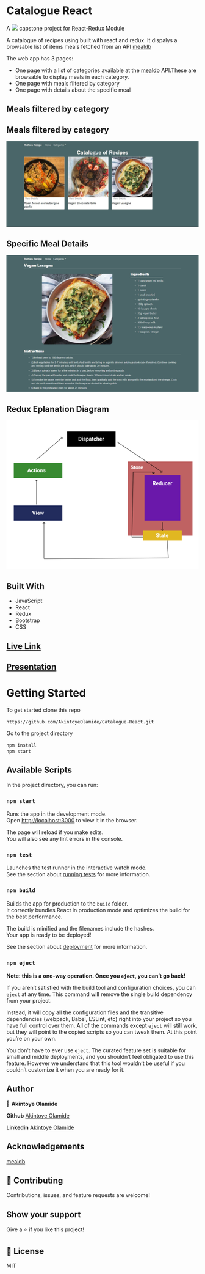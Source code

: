 # Catalogue React

A ![](https://img.shields.io/badge/Microverse-blueviolet) capstone project for React-Redux Module

A catalogue of recipes using built with react and redux. It dispalys a browsable list of items meals fetched from an API
[mealdb](https://www.themealdb.com/api.php)

The web app has 3 pages:

- One page with a list of categories available at the [mealdb](https://www.themealdb.com/api.php) API.These are browsable to display meals in each category.
- One page with meals filtered by category
- One page with details about the specific meal

## Meals filtered by category

## Meals filtered by category

![Screenshot](docs/shot1.png)

## Specific Meal Details

![Screenshot](docs/shot2.png)

## Redux Eplanation Diagram

![Screenshot](docs/shot3.png)

## Built With

- JavaScript
- React
- Redux
- Bootstrap
- CSS

## [Live Link](https://gracious-shirley-68b325.netlify.app/)

## [Presentation](https://www.youtube.com/watch?v=GLjrh3gPZo0)

# Getting Started

To get started clone this repo

```
https://github.com/AkintoyeOlamide/Catalogue-React.git
```

Go to the project directory

```
npm install
npm start
```

## Available Scripts

In the project directory, you can run:

### `npm start`

Runs the app in the development mode.\
Open [http://localhost:3000](http://localhost:3000) to view it in the browser.

The page will reload if you make edits.\
You will also see any lint errors in the console.

### `npm test`

Launches the test runner in the interactive watch mode.\
See the section about [running tests](https://facebook.github.io/create-react-app/docs/running-tests) for more information.

### `npm build`

Builds the app for production to the `build` folder.\
It correctly bundles React in production mode and optimizes the build for the best performance.

The build is minified and the filenames include the hashes.\
Your app is ready to be deployed!

See the section about [deployment](https://facebook.github.io/create-react-app/docs/deployment) for more information.

### `npm eject`

**Note: this is a one-way operation. Once you `eject`, you can’t go back!**

If you aren’t satisfied with the build tool and configuration choices, you can `eject` at any time. This command will remove the single build dependency from your project.

Instead, it will copy all the configuration files and the transitive dependencies (webpack, Babel, ESLint, etc) right into your project so you have full control over them. All of the commands except `eject` will still work, but they will point to the copied scripts so you can tweak them. At this point you’re on your own.

You don’t have to ever use `eject`. The curated feature set is suitable for small and middle deployments, and you shouldn’t feel obligated to use this feature. However we understand that this tool wouldn’t be useful if you couldn’t customize it when you are ready for it.

## Author

👤 **Akintoye Olamide**

**Github** [Akintoye Olamide](https://github.com/Akintoyeolamide)

**Linkedin** [Akintoye Olamide](https://linkedin/in/Akintoyeolamide)

## Acknowledgements

[mealdb](https://www.themealdb.com/api.php)

## 🤝 Contributing

Contributions, issues, and feature requests are welcome!

## Show your support

Give a ⭐️ if you like this project!

## 📝 License

MIT
